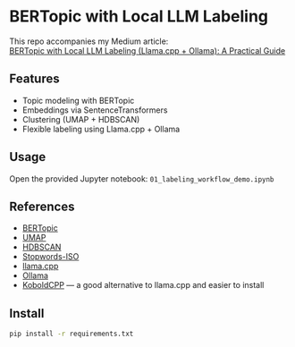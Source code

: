 # BERTopic with Local LLM Labeling

This repo accompanies my Medium article:  
[BERTopic with Local LLM Labeling (Llama.cpp + Ollama): A Practical Guide](https://medium.com/@arminpasalictz/45314e80d723)

## Features
- Topic modeling with BERTopic  
- Embeddings via SentenceTransformers  
- Clustering (UMAP + HDBSCAN)  
- Flexible labeling using Llama.cpp + Ollama
  
## Usage
Open the provided Jupyter notebook: `01_labeling_workflow_demo.ipynb`

## References
- [BERTopic](https://github.com/MaartenGr/BERTopic)  
- [UMAP](https://github.com/lmcinnes/umap)  
- [HDBSCAN](https://github.com/scikit-learn-contrib/hdbscan)  
- [Stopwords-ISO](https://github.com/stopwords-iso/stopwords-iso)  
- [llama.cpp](https://github.com/ggml-org/llama.cpp)  
- [Ollama](https://github.com/ollama/ollama)  
- [KoboldCPP](https://github.com/LostRuins/koboldcpp) — a good alternative to llama.cpp and easier to install


## Install
```bash
pip install -r requirements.txt
```
